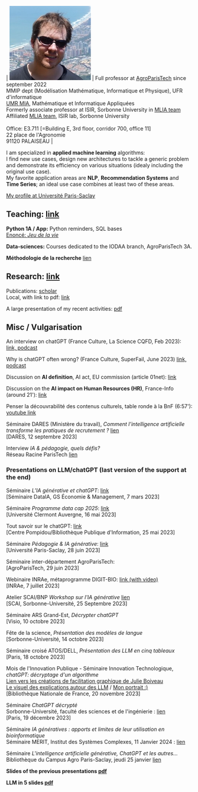 
| ![ma tête](/resources/vincentRed3.jpeg) | Full professor at [AgroParisTech](http://www2.agroparistech.fr) since september 2022<BR> MMIP dept (Modélisation Mathématique, Informatique et Physique), UFR d'informatique <BR> [UMR MIA](https://www6.inrae.fr/mia-paris), Mathématique et Informatique Appliquées <BR> Formerly associate professor at ISIR, Sorbonne University in [MLIA team](https://www.isir.upmc.fr/equipes/mlia/)<BR> Affiliated [MLIA team](https://www.isir.upmc.fr/equipes/mlia/), ISIR lab, Sorbonne University <BR> <BR> Office: E3.711 [=Building E, 3rd floor, corridor 700, office 11]<BR> 22 place de l'Agronomie<BR> 91120 PALAISEAU |




I am specialized in **applied machine learning** algorithms: <BR>I find new use cases, design new architectures to tackle a generic problem and demonstrate its efficiency on various situations (idealy including the original use case).<BR> 
My favorite application areas are **NLP**, **Recommendation Systems** and **Time Series**; an ideal use case combines at least two of these areas.

[My profile at Université Paris-Saclay](https://www.scoop.it/topic/life-sci-news-upsaclay/p/4142236891/2023/03/29/portrait-jeune-chercheur-vincent-guigue-professeur-en-informatique)


## Teaching: [link](teach.md)

**Python 1A / App:**
Python reminders, SQL bases<BR>
[Enoncé: *Jeu de la vie*](exoProg/gol.md)

**Data-sciences:**
Courses dedicated to the IODAA branch, AgroParisTech 3A.

**Méthodologie de la recherche**
[lien](methodo.md)


## Research: [link](publis.md)

Publications: [scholar](https://scholar.google.com/citations?user=VvFT0nAAAAAJ&hl=fr) <BR>
Local, with link to pdf: [link](publis.md) 

A large presentation of my recent activities: [pdf](/pres/seminaireAgro.pdf)


## Misc / Vulgarisation

An interview on chatGPT (France Culture, La Science CQFD, Feb 2023): [link, podcast](https://www.radiofrance.fr/franceculture/podcasts/la-science-cqfd/chat-gtp-passe-d-abord-ton-bac-7211542)

Why is chatGPT often wrong? (France Culture, SuperFail, June 2023) [link, podcast](https://www.radiofrance.fr/franceculture/podcasts/superfail/pourquoi-chat-gpt-se-trompe-t-il-2207192)

Discussion on **AI definition**, AI act, EU commission (article 01net): [link](https://www.01net.com/actualites/a-votre-avis-quest-ce-que-lintelligence-artificielle.html)

Discussion on the **AI impact on Human Resources (HR)**, France-Info (around 21'): [link](https://www.francetvinfo.fr/replay-magazine/franceinfo/vrai-ou-fake-l-emission/vrai-ou-fake-l-emission-du-dimanche-14-mai-2023_5824046.html)

Penser la découvrabilité des contenus culturels, table ronde à la BnF (6:57'): [youtube link](https://www.youtube.com/watch?v=4zaebvULdc4)

Séminaire DARES (Ministère du travail), *Comment l’intelligence artificielle transforme les pratiques de recrutement ?* [lien](https://dares.travail-emploi.gouv.fr/evenement/comment-lintelligence-artificielle-transforme-les-pratiques-de-recrutement)<BR>
[DARES, 12 septembre 2023]

Interview *IA \& pédagogie, quels défis?*<BR>
Réseau Racine ParisTech [lien](https://www.linkedin.com/feed/update/urn:li:activity:7165235927496265728/)


### Presentations on LLM/chatGPT (last version of the support at the end)
Séminaire *L’IA générative et chatGPT*: [link](https://www.dataia.eu/evenements/workshop-les-enjeux-de-lia-generative-et-chatgpt) <BR>
[Séminaire DataIA, GS Économie & Management, 7 mars 2023]

Séminaire *Programme data cap 2025*: [link](https://www.uca.fr/actualites/agenda/programme-data-cap-2025-conference-chatgpt)  <BR>
[Université Clermont Auvergne, 16 mai 2023]

Tout savoir sur le chatGPT: [link](https://agenda.bpi.fr/evenement/tout-savoir-sur-le-chatgpt/) <BR>
[Centre Pompidou/Bibliothèque Publique d'Information, 25 mai 2023]

Séminaire *Pédagogie & IA générative*: [link](https://www.persay.universite-paris-saclay.fr/28-juin-campus-orsay-vallee-seminaire-agents-conversationnels-et-pedagogie/) <BR>
[Université Paris-Saclay, 28 juin 2023]

Séminaire inter-département AgroParisTech:  <BR>
[AgroParisTech, 29 juin 2023]

Webinaire INRAe, métaprogramme DIGIT-BIO: [link (with video)](https://www6.inrae.fr/digitbio/Animations/REPLAY-Chat-GPT-decryptage-d-un-algorithme)<BR>
[INRAe, 7 juillet 2023]

Atelier SCAI/BNP *Workshop sur l'IA générative* [lien](https://www.linkedin.com/feed/update/urn:li:activity:7112403396464140288/)<BR>
[SCAI, Sorbonne-Université, 25 Septembre 2023]

Séminaire ARS Grand-Est, *Décrypter chatGPT*<BR>
[Visio, 10 octobre 2023]

Fête de la science,  *Présentation des modèles de langue*<BR>
[Sorbonne-Université, 14 octobre 2023]

Séminaire croisé ATOS/DELL, *Présentation des LLM en cinq tableaux* <BR>
[Paris, 18 octobre 2023]

Mois de l'Innovation Publique - Séminaire Innovation Technologique, *chatGPT: décryptage d'un algorithme*<BR>
[Lien vers les créations de facilitation graphique de Julie Boiveau](https://www.linkedin.com/posts/julie-boiveau-4a30ab6_dans-le-cadre-du-mois-de-linnovation-publique-activity-7134856924428169217-pz0j?utm_source=share&utm_medium=member_desktop)<BR>
[Le visuel des explications autour des LLM](https://visions-du-monde.com/wp-content/uploads/sites/23372/2023/11/Chat_GPT_et_la_BnF-2048x1448.jpg) / 
[Mon portrait :)](https://visions-du-monde.com/wp-content/uploads/sites/23372/2023/11/IMG_20231120_184446-1536x2048.jpg)
<BR>
[Bibliothèque Nationale de France, 20 novembre 2023]
<BR>

Séminaire *ChatGPT décrypté*<BR>
Sorbonne-Université, faculté des sciences et de l'ingénierie : [lien](https://x.com/ISIR_labo/status/1737105758284661000?s=20)<BR>
[Paris, 19 décembre 2023]

Séminaire *IA génératives :  apports et  limites de leur utilisation en bioinformatique*<BR>
Séminaire MERIT, Institut des Systèmes Complexes, 11 Janvier 2024 : [lien](https://merit.cnrs.fr/journees-ia-generatives-et-animation-du-reseau-janvier-2024/)

Séminaire *L'intelligence artificielle générative, ChatGPT et les autres...*<BR>
Bibliothèque du Campus Agro Paris-Saclay, jeudi 25 janvier [lien](https://emedia.paris-saclay.fr/lives/cafe-discussion-lintelligence-artificielle-generative/)


**Slides of the previous presentations [pdf](/pres/chatGPT-CaféAgro.pdf)**

**LLM in 5 slides [pdf](/pres/LLM-tableaux.pdf)**





